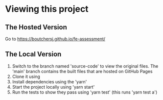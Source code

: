 # Viewing this project

## The Hosted Version

Go to https://boutchersj.github.io/fe-assessment/

## The Local Version

1. Switch to the branch named 'source-code' to view the original files. The 'main' branch contains the built files that are hosted on GitHub Pages
2. Clone it using <useful shortcut here> 
3. Install dependencies using the 'yarn'
4. Start the project locally using 'yarn start'
5. Run the tests to show they pass using 'yarn test' (this runs 'yarn test a')
